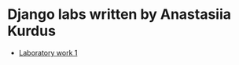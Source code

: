 # Django labs written by Anastasiia Kurdus

- [Laboratory work 1](https://docs.google.com/document/d/1ehsTtM06UbxqOB-E6V7vxAdUcpjs3pwbn6eOaOFBR_U)
